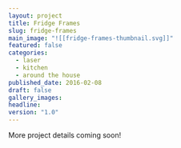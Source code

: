 ```yaml
---
layout: project
title: Fridge Frames
slug: fridge-frames
main_image: "![[fridge-frames-thumbnail.svg]]"
featured: false
categories:
  - laser
  - kitchen
  - around the house
published_date: 2016-02-08
draft: false
gallery_images: 
headline: 
version: "1.0"
---
```


More project details coming soon!